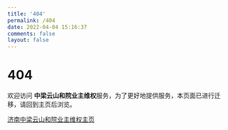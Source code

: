 ```yaml
---
title: '404'
permalink: /404
date: 2022-04-04 15:16:37
comments: false
layout: false
---
```


# 404

欢迎访问 **中梁云山和院业主维权**服务，为了更好地提供服务，本页面已进行迁移，请回到主页后浏览。

[济南中梁云山和院业主维权主页](/)

